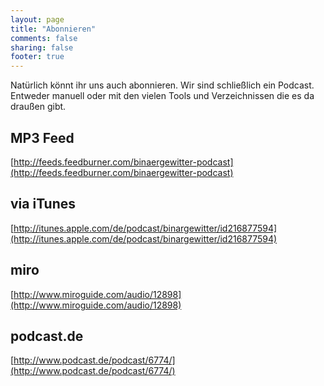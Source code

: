 ```yaml
---
layout: page
title: "Abonnieren"
comments: false
sharing: false
footer: true
---
```

Natürlich könnt ihr uns auch abonnieren. Wir sind schließlich ein Podcast. Entweder manuell oder mit den vielen Tools und Verzeichnissen die es da draußen gibt.

## MP3 Feed 

[http://feeds.feedburner.com/binaergewitter-podcast](http://feeds.feedburner.com/binaergewitter-podcast)

## via iTunes

[http://itunes.apple.com/de/podcast/binargewitter/id216877594](http://itunes.apple.com/de/podcast/binargewitter/id216877594)

## miro

[http://www.miroguide.com/audio/12898](http://www.miroguide.com/audio/12898)

## podcast.de

[http://www.podcast.de/podcast/6774/](http://www.podcast.de/podcast/6774/)

